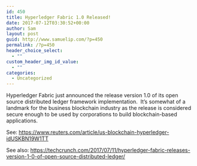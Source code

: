 ```yaml
---
id: 450
title: Hyperledger Fabric 1.0 Released!
date: 2017-07-12T03:30:52+00:00
author: Sam
layout: post
guid: http://www.samuelip.com/?p=450
permalink: /?p=450
header_choice_select:
  - ""
custom_header_img_id_value:
  - ""
categories:
  - Uncategorized
---
```

Hyperledger Fabric just announced the release version 1.0 of its open source distributed ledger framework implementation.  It’s somewhat of a landmark for the business blockchain industry as the release is considered secure enough to be used by corporations to build blockchain-based applications.

See: <https://www.reuters.com/article/us-blockchain-hyperledger-idUSKBN19W1TT>

See also: <https://techcrunch.com/2017/07/11/hyperledger-fabric-releases-version-1-0-of-open-source-distributed-ledger/>